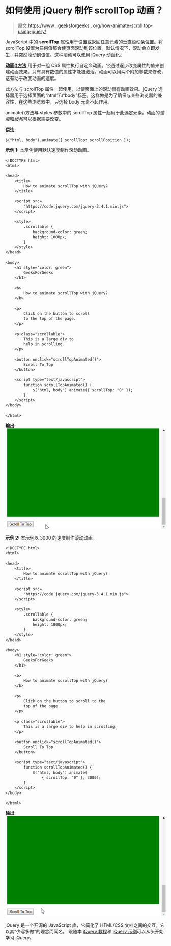 # 如何使用 jQuery 制作 scrollTop 动画？

> 原文:[https://www . geeksforgeeks . org/how-animate-scroll top-using-jquery/](https://www.geeksforgeeks.org/how-to-animate-scrolltop-using-jquery/)

JavaScript 中的 **scrollTop** 属性用于设置或返回任意元素的垂直滚动条位置。将 scrollTop 设置为任何值都会使页面滚动到该位置。默认情况下，滚动会立即发生，并突然滚动到该值。这种滚动可以使用 jQuery 动画化。

[**动画()方法**](https://www.geeksforgeeks.org/jquery-animate-with-examples/) 用于对一组 CSS 属性执行自定义动画。它通过逐步改变属性的值来创建动画效果。只有具有数值的属性才能被激活。动画可以用两个附加参数来修改，这有助于改变动画的速度。

此方法与 scrollTop 属性一起使用，以使页面上的滚动具有动画效果。jQuery 选择器用于选择页面的“html”和“body”标签。这样做是为了确保与某些浏览器的兼容性，在这些浏览器中，只选择 body 元素不起作用。

animate()方法与 styles 参数中的 scrollTop 属性一起用于此选定元素。动画的*速度*和*缓和*可以根据需要改变。

**语法:**

```
$("html, body").animate({ scrollTop: scrollPosition });
```

**示例 1:** 本示例使用默认速度制作滚动动画。

```
<!DOCTYPE html>
<html>

<head>
    <title>
        How to animate scrollTop with jQuery?
    </title>

    <script src=
        "https://code.jquery.com/jquery-3.4.1.min.js">
    </script>

    <style>
        .scrollable {
            background-color: green;
            height: 1000px;
        }
    </style>
</head>

<body>
    <h1 style="color: green">
        GeeksForGeeks
    </h1>

    <b>
        How to animate scrollTop with jQuery?
    </b>

    <p>
        Click on the button to scroll
        to the top of the page.
    </p>

    <p class="scrollable">
        This is a large div to
        help in scrolling.
    </p>

    <button onclick="scrollTopAnimated()">
        Scroll To Top
    </button>

    <script type="text/javascript">
        function scrollTopAnimated() {
            $("html, body").animate({ scrollTop: "0" });
        }
    </script>
</body>

</html>
```

**输出:**
![scroll-default](img/55af35fa95398b4a164b9f1664366dea.png)

**示例 2:** 本示例以 3000 的速度制作滚动动画。

```
<!DOCTYPE html>
<html>

<head>
    <title>
        How to animate scrollTop with jQuery?
    </title>

    <script src=
        "https://code.jquery.com/jquery-3.4.1.min.js">
    </script>

    <style>
        .scrollable {
            background-color: green;
            height: 1000px;
        }
    </style>
</head>

<body>
    <h1 style="color: green">
        GeeksForGeeks
    </h1>

    <b>
        How to animate scrollTop with jQuery?
    </b>

    <p>
        Click on the button to scroll to the
        top of the page.
    </p>

    <p class="scrollable">
        This is a large div to help in scrolling.
    </p>

    <button onclick="scrollTopAnimated()">
        Scroll To Top
    </button>

    <script type="text/javascript">
        function scrollTopAnimated() {
            $("html, body").animate(
                { scrollTop: "0" }, 3000);
        }
    </script>
</body>

</html>
```

**输出:**
![scroll-slow](img/6c73d9a93626054aebb0c20bf0da0df8.png)

jQuery 是一个开源的 JavaScript 库，它简化了 HTML/CSS 文档之间的交互，它以其“少写多做”的理念而闻名。
跟随本 [jQuery 教程](https://www.geeksforgeeks.org/jquery-tutorials/)和 [jQuery 示例](https://www.geeksforgeeks.org/jquery-examples/)可以从头开始学习 jQuery。